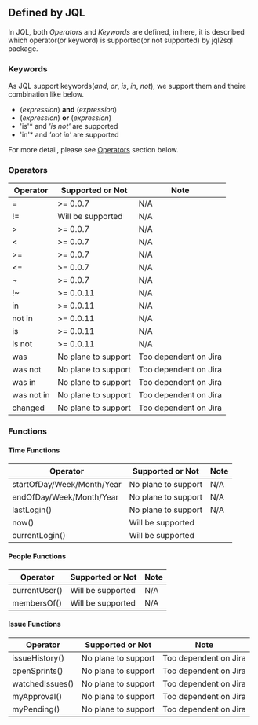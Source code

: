 ## Defined by JQL

In JQL, both *Operators* and *Keywords* are defined, in here, it is described which operator(or keyword) is supported(or not supported) by jql2sql package.

### Keywords

As JQL support keywords(*and*, *or*, *is*, *in*, *not*), we support them and theire combination like below.

* (*expression*) **and** (*expression*)
* (*expression*) **or** (*expression*)
* 'is'* and *'is not'* are supported
* 'in'* and *'not in'* are supported

For more detail, please see [Operators](#operators) section below.

### Operators

|Operator            |Supported or Not    |Note                |
|--------------------|--------------------|--------------------|
|=          | >= 0.0.7 | N/A |
|!=         | Will be supported | N/A |
|>          | >= 0.0.7 | N/A |
|<          | >= 0.0.7 | N/A | 
|>=         | >= 0.0.7 | N/A |
|<=         | >= 0.0.7 | N/A |
|~          | >= 0.0.7 | N/A |
|!~         | >= 0.0.11 | N/A |
|in         | >= 0.0.11 | N/A |
|not in     | >= 0.0.11 | N/A |
|is         | >= 0.0.11 | N/A |
|is not     | >= 0.0.11 | N/A |
|was        | No plane to support |Too dependent on Jira|
|was not    | No plane to support |Too dependent on Jira|
|was in     | No plane to support |Too dependent on Jira|
|was not in | No plane to support |Too dependent on Jira|
|changed    | No plane to support |Too dependent on Jira|

### Functions
#### Time Functions

|Operator                   |Supported or Not    |Note                |
|---------------------------|--------------------|--------------------|
|startOfDay/Week/Month/Year | No plane to support | N/A |
|endOfDay/Week/Month/Year   | No plane to support | N/A |
|lastLogin()                | No plane to support | N/A |
|now()                      | Will be supported ||
|currentLogin()             | Will be supported ||

#### People Functions
|Operator                   |Supported or Not    |Note                |
|---------------------------|--------------------|--------------------|
|currentUser()| Will be supported | N/A |
|membersOf()  | Will be supported | N/A |

#### Issue Functions

|Operator                   |Supported or Not    |Note                |
|---------------------------|--------------------|--------------------|
|issueHistory()   | No plane to support |Too dependent on Jira|
|openSprints()    | No plane to support |Too dependent on Jira|
|watchedIssues()  | No plane to support |Too dependent on Jira|
|myApproval()     | No plane to support |Too dependent on Jira|
|myPending()      | No plane to support |Too dependent on Jira|

